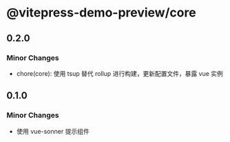 # @vitepress-demo-preview/core

## 0.2.0

### Minor Changes

- chore(core): 使用 tsup 替代 rollup 进行构建，更新配置文件，暴露 vue 实例

## 0.1.0

### Minor Changes

- 使用 vue-sonner 提示组件
